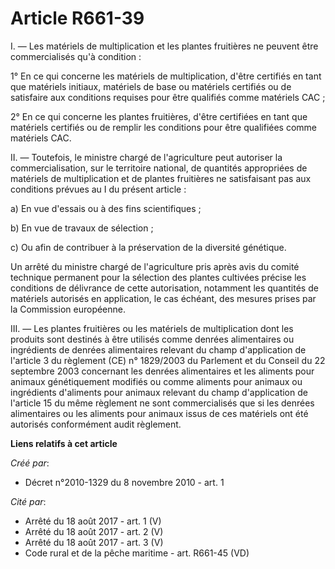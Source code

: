 # Article R661-39

I. ― Les matériels de multiplication et les plantes fruitières ne peuvent être commercialisés qu'à condition :

1° En ce qui concerne les matériels de multiplication, d'être certifiés en tant que matériels initiaux, matériels de base ou
matériels certifiés ou de satisfaire aux conditions requises pour être qualifiés comme matériels CAC ;

2° En ce qui concerne les plantes fruitières, d'être certifiées en tant que matériels certifiés ou de remplir les conditions
pour être qualifiées comme matériels CAC.

II. ― Toutefois, le ministre chargé de l'agriculture peut autoriser la commercialisation, sur le territoire national, de
quantités appropriées de matériels de multiplication et de plantes fruitières ne satisfaisant pas aux conditions prévues au I
du présent article :

a) En vue d'essais ou à des fins scientifiques ;

b) En vue de travaux de sélection ;

c) Ou afin de contribuer à la préservation de la diversité génétique.

Un arrêté du ministre chargé de l'agriculture pris après avis du comité technique permanent pour la sélection des plantes
cultivées précise les conditions de délivrance de cette autorisation, notamment les quantités de matériels autorisés en
application, le cas échéant, des mesures prises par la Commission européenne.

III. ― Les plantes fruitières ou les matériels de multiplication dont les produits sont destinés à être utilisés comme
denrées alimentaires ou ingrédients de denrées alimentaires relevant du champ d'application de l'article 3 du règlement (CE)
n° 1829/2003 du Parlement et du Conseil du 22 septembre 2003 concernant les denrées alimentaires et les aliments pour animaux
génétiquement modifiés ou comme aliments pour animaux ou ingrédients d'aliments pour animaux relevant du champ d'application
de l'article 15 du même règlement ne sont commercialisés que si les denrées alimentaires ou les aliments pour animaux issus
de ces matériels ont été autorisés conformément audit règlement.

**Liens relatifs à cet article**

_Créé par_:

  - Décret n°2010-1329         du 8 novembre 2010 - art. 1

_Cité par_:

  - Arrêté du 18 août 2017 - art. 1 (V)
  - Arrêté du 18 août 2017 - art. 2 (V)
  - Arrêté du 18 août 2017 - art. 3 (V)
  - Code rural et de la pêche maritime - art. R661-45 (VD)
